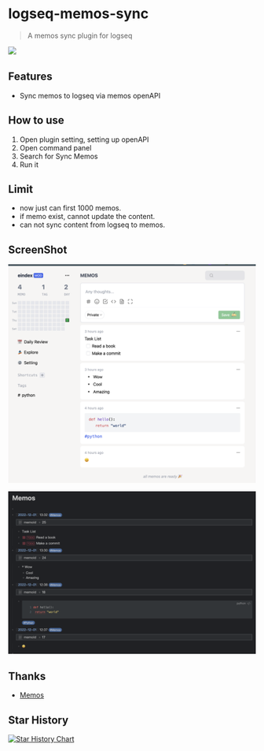 # logseq-memos-sync

> A memos sync plugin for logseq

<a href="https://www.buymeacoffee.com/eindex"><img src="https://img.buymeacoffee.com/button-api/?text=Buy me a coffee&emoji=&slug=eindex&button_colour=40DCA5&font_colour=ffffff&font_family=Cookie&outline_colour=000000&coffee_colour=FFDD00" /></a>

## Features

- Sync memos to logseq via memos openAPI

## How to use

1. Open plugin setting, setting up openAPI
2. Open command panel
3. Search for Sync Memos
4. Run it

## Limit

- now just can first 1000 memos.
- if memo exist, cannot update the content.
- can not sync content from logseq to memos.

## ScreenShot

![](docs/memos.png)

![](docs/logseq.png)

## Thanks

- [Memos](https://github.com/usememos/memos)

## Star History

[![Star History Chart](https://api.star-history.com/svg?repos=eindex/logseq-memos-sync&type=Date)](https://star-history.com/#eindex/logseq-memos-sync&Date)

